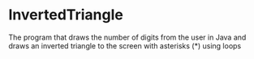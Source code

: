 # InvertedTriangle
The program that draws the number of digits from the user in Java and draws an inverted triangle to the screen with asterisks (*) using loops

